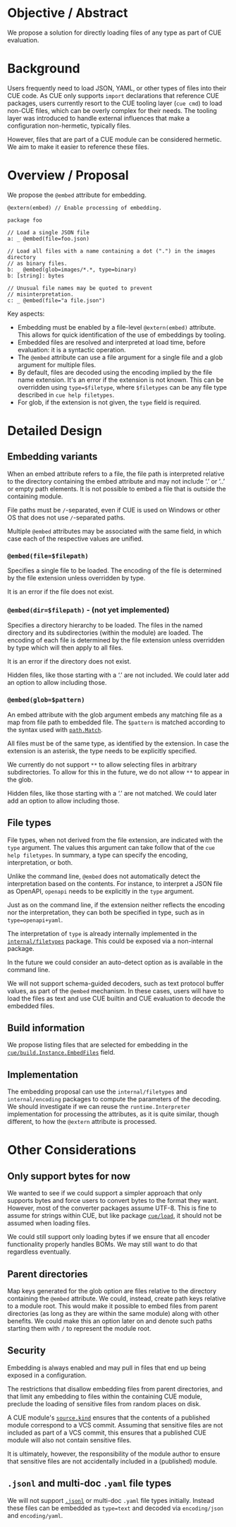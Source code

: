 # Objective / Abstract

We propose a solution for directly loading files of any type as part of CUE
evaluation.

# Background

Users frequently need to load JSON, YAML, or other types of files into their CUE
code. As CUE only supports `import` declarations that reference CUE packages,
users currently resort to the CUE tooling layer (`cue cmd`) to load non-CUE
files, which can be overly complex for their needs. The tooling layer was
introduced to handle external influences that make a configuration non-hermetic,
typically files.

However, files that are part of a CUE module can be considered hermetic. We
aim to make it easier to reference these files.

# Overview / Proposal

We propose the `@embed` attribute for embedding.

```
@extern(embed) // Enable processing of embedding.

package foo

// Load a single JSON file
a: _ @embed(file=foo.json)

// Load all files with a name containing a dot (".") in the images directory
// as binary files.
b: _ @embed(glob=images/*.*, type=binary)
b: [string]: bytes

// Unusual file names may be quoted to prevent
// misinterpretation.
c: _ @embed(file="a file.json")
```

Key aspects:

- Embedding must be enabled by a file-level `@extern(embed)` attribute. This
  allows for quick identification of the use of embeddings by tooling.
- Embedded files are resolved and interpreted at load time, before evaluation:
  it is a syntactic operation.
- The `@embed` attribute can use a file argument for a single file and a glob
  argument for multiple files.
- By default, files are decoded using the encoding implied by the
file name extension. It's an error if the extension is not known.
  This can be overridden using `type=$filetype`, where `$filetypes` can be
  any file type described in `cue help filetypes`.
- For glob, if the extension is not given, the `type` field is required.


# Detailed Design

## Embedding variants

When an embed attribute refers to a file, the file path is interpreted relative
to the directory containing the embed attribute and may not include ‘.’ or ‘..’
or empty path elements. It is not possible to embed a file that is outside the
containing module.

File paths must be `/`-separated, even if CUE is used on Windows or other OS
that does not use `/`-separated paths.

Multiple `@embed` attributes may be associated with the same field, in which
case each of the respective values are unified.

### `@embed(file=$filepath)`

Specifies a single file to be loaded. The encoding of the file is determined by
the file extension unless overridden by type.

It is an error if the file does not exist.

### `@embed(dir=$filepath)` - (not yet implemented)

Specifies a directory hierarchy to be loaded. The files in the named directory
and its subdirectories (within the module) are loaded. The encoding of each file
is determined by the file extension unless overridden by type which will then
apply to all files.

It is an error if the directory does not exist.

Hidden files, like those starting with a ‘.’ are not included. We could later
add an option to allow including those.

### `@embed(glob=$pattern)`

An embed attribute with the glob argument embeds any matching file as a map from
file path to embedded file. The `$pattern` is matched according to the syntax
used with [`path.Match`](https://pkg.go.dev/cuelang.org/go/pkg/path#Match).

All files must be of the same type, as identified by the extension. In case the
extension is an asterisk, the type needs to be explicitly specified.

We currently do not support `**` to allow selecting files in arbitrary
subdirectories. To allow for this in the future, we do not allow `**` to appear
in the glob.

Hidden files, like those starting with a ‘.’ are not matched. We could later add
an option to allow including those.

## File types

File types, when not derived from the file extension, are indicated with the
`type` argument. The values this argument can take follow that of the `cue help
filetypes`. In summary, a type can specify the encoding, interpretation, or
both.

Unlike the command line, `@embed` does not automatically detect the
interpretation based on the contents. For instance, to interpret a JSON file as
OpenAPI, `openapi` needs to be explicitly in the `type` argument.

Just as on the command line, if the extension neither reflects the encoding nor
the interpretation, they can both be specified in type, such as in
`type=openapi+yaml`.

The interpretation of `type` is already internally implemented in the
[`internal/filetypes`](https://pkg.go.dev/cuelang.org/go/internal/filetypes)
package. This could be exposed via a non-internal package.

In the future we could consider an auto-detect option as is available in the
command line.

We will not support schema-guided decoders, such as text protocol buffer values,
as part of the `@embed` mechanism. In these cases, users will have to load the
files as text and use CUE builtin and CUE evaluation to decode the embedded
files.

## Build information

We propose listing files that are selected for embedding in the
[`cue/build.Instance.EmbedFiles`](https://pkg.go.dev/cuelang.org/go/cue/build#Instance)
field.

## Implementation

The embedding proposal can use the `internal/filetypes` and `internal/encoding`
packages to compute the parameters of the decoding. We should investigate if we
can reuse the `runtime.Interpreter` implementation for processing the
attributes, as it is quite similar, though different, to how the `@extern`
attribute is processed.


# Other Considerations

## Only support bytes for now

We wanted to see if we could support a simpler approach that only supports bytes
and force users to convert bytes to the format they want. However, most of the
converter packages assume UTF-8. This is fine to assume for strings within CUE,
but like package [`cue/load`](https://pkg.go.dev/cuelang.org/go/cue/load), it
should not be assumed when loading files.

We could still support only loading bytes if we ensure that all encoder
functionality properly handles BOMs. We may still want to do that regardless
eventually.

## Parent directories

Map keys generated for the glob option are files relative to the directory
containing the `@embed` attribute. We could, instead, create path keys relative
to a module root. This would make it possible to embed files from parent
directories (as long as they are within the same module) along with other
benefits. We could make this an option later on and denote such paths starting
them with `/` to represent the module root.

## Security

Embedding is always enabled and may pull in files that end up being exposed in a
configuration.

The restrictions that disallow embedding files from parent directories, and that
limit any embedding to files within the containing CUE module, preclude the
loading of sensitive files from random places on disk.

A CUE module's
[`source.kind`](https://cuelang.org/docs/reference/modules/#determining-zip-file-contents)
ensures that the contents of a published module correspond to a VCS commit.
Assuming that sensitive files are not included as part of a VCS commit, this
ensures that a published CUE module will also not contain sensitive files.

It is ultimately, however, the responsibility of the module author to ensure
that sensitive files are not accidentally included in a (published) module.

## `.jsonl` and multi-doc `.yaml` file types

We will not support [`.jsonl`](https://jsonlines.org/) or multi-doc `.yaml`
file types initially. Instead these files can be embedded as `type=text` and
decoded via `encoding/json` and `encoding/yaml`.



